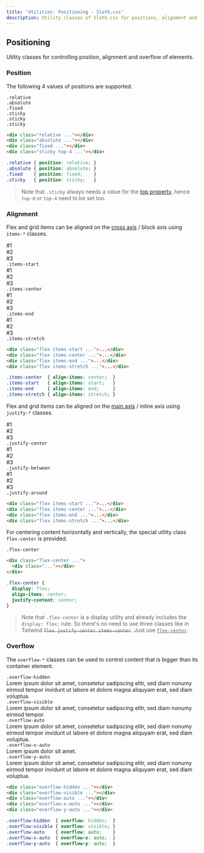```yaml
---
title: 'Utilities: Positioning - Sloth.css'
description: Utility classes of Sloth.css for positions, alignment and overflow.
---
```


## Positioning

Utility classes for controlling position, alignment and overflow of elements.

### Position

The following 4 values of positions are supported.

<div class="demo flex flex-wrap gap-4 relative">
  <div class="bg-muted w-48 h-32 rounded relative">
    <div class="relative top-4 left-4 bg-accent-variant w-32 h-16 rounded p-1">
      <code>.relative</code>
    </div>
  </div>
  <div class="bg-muted w-48 h-32 rounded relative">
    <div class="absolute bottom-4 right-4 bg-accent-variant w-32 h-16 rounded p-1">
      <code>.absolute</code>
    </div>
  </div>
  <div class="bg-muted w-48 h-32 rounded overflow-y-auto">
    <div class="absolute bg-accent-variant w-32 h-16 rounded p-1 m-4">
      <code>.fixed</code>
    </div>
    <div class="w-full h-64"></div>
  </div>
  <div class="bg-muted w-48 h-32 rounded overflow-y-auto">
    <div>
      <div class="sticky top-4 left-4 bg-accent-variant w-32 h-8 p-1 rounded"><code>.sticky</code></div>
      <div class="w-full h-32"></div>
    </div>
    <div>
      <div class="sticky top-4 left-4 bg-accent w-32 h-8 p-1 rounded"><code>.sticky</code></div>
      <div class="w-full h-32"></div>
    </div>
    <div>
      <div class="sticky top-4 left-4 bg-accent-variant w-32 h-8 p-1 rounded"><code>.sticky</code></div>
      <div class="w-full h-32"></div>
    </div>
  </div>
</div>

```html
<div class="relative ..."></div>
<div class="absolute ..."></div>
<div class="fixed ..."></div>
<div class="sticky top-4 ..."></div>
```

```css
.relative { position: relative; }
.absolute { position: absolute; }
.fixed    { position: fixed;    }
.sticky   { position: sticky;   }
```

> Note that `.sticky` always needs a value for the [top property](https://developer.mozilla.org/en-US/docs/Web/CSS/top), hence `top-0` or `top-4` need to be set too.

### Alignment

Flex and grid items can be aligned on the [cross axis](https://developer.mozilla.org/en-US/docs/Glossary/Cross_Axis) / block axis using `items-*` classes.

<div class="demo flex flex-wrap gap-4">
  <div class="flex-col gap-4 bg-muted p-4 rounded">
    <div class="flex gap-1 items-start justify-center">
      <div class="text-light bg-accent-variant flex-center rounded h-8 w-8 font-mono font-bold">#1</div>
      <div class="text-light bg-accent-variant flex-center rounded h-16 w-8 font-mono font-bold">#2</div>
      <div class="text-light bg-accent-variant flex-center rounded w-8 font-mono font-bold">#3</div>
    </div>
    <div class="flex-center"><code>.items-start</code></div>
  </div>
  <div class="flex-col gap-4 bg-muted p-4 rounded">
    <div class="flex gap-1 items-center justify-center">
      <div class="text-light bg-accent-variant flex-center rounded h-8 w-8 font-mono font-bold">#1</div>
      <div class="text-light bg-accent-variant flex-center rounded h-16 w-8 font-mono font-bold">#2</div>
      <div class="text-light bg-accent-variant flex-center rounded w-8 font-mono font-bold">#3</div>
    </div>
    <div class="flex-center"><code>.items-center</code></div>
  </div>
  <div class="flex-col gap-4 bg-muted p-4 rounded">
    <div class="flex gap-1 items-end justify-center">
      <div class="text-light bg-accent-variant flex-center rounded h-8 w-8 font-mono font-bold">#1</div>
      <div class="text-light bg-accent-variant flex-center rounded h-16 w-8 font-mono font-bold">#2</div>
      <div class="text-light bg-accent-variant flex-center rounded w-8 font-mono font-bold">#3</div>
    </div>
    <div class="flex-center"><code>.items-end</code></div>
  </div>
  <div class="flex-col gap-4 bg-muted p-4 rounded">
    <div class="flex gap-1 items-stretch justify-center">
      <div class="text-light bg-accent-variant flex-center rounded w-8 font-mono font-bold">#1</div>
      <div class="text-light bg-accent-variant flex-center rounded h-16 w-8 font-mono font-bold">#2</div>
      <div class="text-light bg-accent-variant flex-center rounded w-8 font-mono font-bold">#3</div>
    </div>
    <div class="flex-center"><code>.items-stretch</code></div>
  </div>
</div>

```html
<div class="flex items-start ...">...</div>
<div class="flex items-center ...">...</div>
<div class="flex items-end ...">...</div>
<div class="flex items-stretch ...">...</div>
```

```css
.items-center  { align-items: center;  }
.items-start   { align-items: start;   }
.items-end     { align-items: end;     }
.items-stretch { align-items: stretch; }
```

Flex and grid items can be aligned on the [main axis](https://developer.mozilla.org/en-US/docs/Glossary/Main_Axis) / inline axis using `justify-*` classes.

<div class="demo flex flex-wrap gap-4">
  <div class="flex-col gap-4 w-64 bg-muted p-4 rounded">
    <div class="flex gap-1 justify-center">
      <div class="text-light bg-accent-variant flex-center rounded h-8 w-8 font-mono font-bold">#1</div>
      <div class="text-light bg-accent-variant flex-center rounded h-8 w-8 font-mono font-bold">#2</div>
      <div class="text-light bg-accent-variant flex-center rounded h-8 w-8 font-mono font-bold">#3</div>
    </div>
    <div class="flex-center"><code>.justify-center</code></div>
  </div>
  <div class="flex-col gap-4 w-64 bg-muted p-4 rounded">
    <div class="flex gap-1 justify-between">
      <div class="text-light bg-accent-variant flex-center rounded h-8 w-8 font-mono font-bold">#1</div>
      <div class="text-light bg-accent-variant flex-center rounded h-8 w-8 font-mono font-bold">#2</div>
      <div class="text-light bg-accent-variant flex-center rounded h-8 w-8 font-mono font-bold">#3</div>
    </div>
    <div class="flex-center"><code>.justify-between</code></div>
  </div>
  <div class="flex-col gap-4 w-64 bg-muted p-4 rounded">
    <div class="flex gap-1 justify-around">
      <div class="text-light bg-accent-variant flex-center rounded h-8 w-8 font-mono font-bold">#1</div>
      <div class="text-light bg-accent-variant flex-center rounded h-8 w-8 font-mono font-bold">#2</div>
      <div class="text-light bg-accent-variant flex-center rounded h-8 w-8 font-mono font-bold">#3</div>
    </div>
    <div class="flex-center"><code>.justify-around</code></div>
  </div>
</div>

```html
<div class="flex items-start ...">...</div>
<div class="flex items-center ...">...</div>
<div class="flex items-end ...">...</div>
<div class="flex items-stretch ...">...</div>
```

For centering content horizontally and vertically, the special utility class `flex-center` is provided.

<div class="demo">
  <div class="flex-col gap-4 w-32 bg-muted p-4 rounded">
    <div class="flex-center">
      <div class="text-light bg-accent-variant flex-center rounded h-8 w-8 font-mono font-bold"></div>
    </div>
    <div class="flex-center"><code>.flex-center</code></div>
  </div>
</div>

```html
<div class="flex-center ...">
  <div class="..."></div>
</div>
```

```css
.flex-center {
  display: flex;
  align-items: center;
  justify-content: center;
}
```

> Note that `.flex-center` is a display utility and already includes the `display: flex;` rule. So there's no need to use three classes like in Tailwind <del>`flex justify-center items-center`</del>. Just use <ins>`flex-center`</ins>.

### Overflow

The `overflow-*` classes can be used to control content that is bigger than its container element.

<div class="demo flex flex-wrap gap-4 relative">
  <div class="overflow-hidden bg-muted w-48 h-32 p-4 rounded flex-col gap-4 items-start">
    <code>.overflow-hidden</code>
    <div class="bg-accent-variant rounded w-48 p-4">
      Lorem ipsum dolor sit amet, consetetur sadipscing elitr, sed diam nonumy eirmod tempor invidunt ut labore et dolore magna aliquyam erat, sed diam voluptua.
    </div>
  </div>
  <div class="overflow-visible bg-muted w-48 h-32 p-4 rounded flex-col gap-4 items-start">
    <code>.overflow-visible</code>
    <div class="bg-accent-variant rounded w-48 p-4">
      Lorem ipsum dolor sit amet, consetetur sadipscing elitr, sed diam nonumy eirmod tempor.
    </div>
  </div>
  <div class="overflow-auto bg-muted w-48 h-32 p-4 rounded flex-col gap-4 items-start">
    <code>.overflow-auto</code>
    <div class="bg-accent-variant rounded w-48 p-4">
      Lorem ipsum dolor sit amet, consetetur sadipscing elitr, sed diam nonumy eirmod tempor invidunt ut labore et dolore magna aliquyam erat, sed diam voluptua.
    </div>
  </div>
  <div class="overflow-x-auto bg-muted w-48 h-32 p-4 rounded flex-col gap-4 items-start">
    <code>.overflow-x-auto</code>
    <div class="bg-accent-variant rounded w-64 p-4">
      Lorem ipsum dolor sit amet.
    </div>
  </div>
  <div class="overflow-y-auto bg-muted w-48 h-32 p-4 rounded flex-col gap-4 items-start">
    <code>.overflow-y-auto</code>
    <div class="bg-accent-variant rounded p-4">
      Lorem ipsum dolor sit amet, consetetur sadipscing elitr, sed diam nonumy eirmod tempor invidunt ut labore et dolore magna aliquyam erat, sed diam voluptua.
    </div>
  </div>
</div>

```html
<div class="overflow-hidden ..."></div>
<div class="overflow-visible ..."></div>
<div class="overflow-auto ..."></div>
<div class="overflow-x-auto ..."></div>
<div class="overflow-y-auto ..."></div>
```

```css
.overflow-hidden  { overflow: hidden;  }
.overflow-visible { overflow: visible; }
.overflow-auto    { overflow: auto;    }
.overflow-x-auto  { overflow-x: auto;  }
.overflow-y-auto  { overflow-y: auto;  }
```
